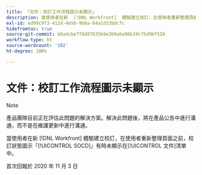 ```yaml
---
title: 「文件：校訂工作流程圖示未顯示」
description: 當使用者在新  [!DNL Workfront]  體驗建立校訂，在使用者重新整理頁面之前，校訂狀態圖示「SOCD」有時未顯示在文件清單中。
exl-id: ed99c9f3-412d-4e56-9b0a-84a1d53bdcfc
hidefromtoc: true
source-git-commit: b6adcbe778d87635b9e3b9aba96b19c75d9bf528
workflow-type: ht
source-wordcount: '102'
ht-degree: 100%

---
```


# 文件：校訂工作流程圖示未顯示

<!--Converted to story-->

>[!NOTE]
>
>產品團隊目前正在評估此問題的解決方案。解決此問題後，將在產品公告中進行溝通，而不是在維護更新中進行溝通。

當使用者在新 [!DNL Workfront] 體驗建立校訂，在使用者重新整理頁面之前，校訂狀態圖示「[!UICONTROL SOCD]」有時未顯示在[!UICONTROL 文件]清單中。

首次回報於 2020 年 11 月 3 日
